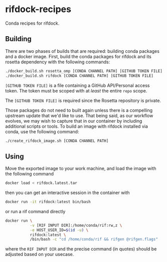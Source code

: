 # rifdock-recipes
Conda recipes for rifdock.

## Building
There are two phases of builds that are required: building conda packages and a docker image.
First, build the conda packages for rifdock and its rosetta dependency with the following commands:
```bash
./docker_build.sh rosetta_omp [CONDA CHANNEL PATH] [GITHUB TOKEN FILE]
./docker_build.sh rifdock [CONDA CHANNEL PATH] [GITHUB TOKEN FILE]
```

`[GITHUB TOKEN FILE]` is a file containing a GitHub API/Personal access token. The token must be scoped with at _least_ the entire `repo` scope.

The `[GITHUB TOKEN FILE]` is required since the Rosetta repository is private.

Those packages do not need to built again unless there is a compelling upstream update that we'd like to use.
That being said, as our workflow evolves, we may wish to capture that in our container by including additional scripts or tools.
To build an image with rifdock installed via conda, use the following command:
```bash
./create_rifdock_image.sh [CONDA CHANNEL PATH]
```

## Using
Move the exported image to your work machine, and load the image with the following command
```bash
docker load < rifdock.latest.tar
```
then you can get an interactive session in the container with
```bash
docker run -it rifdock:latest bin/bash
```

or run a rif command directly
```bash
docker run \
           -v [RIF INPUT DIR]:/home/conda/rif:rw,z \
           -e HOST_USER_ID=$(id -u) \
           rifdock:latest \
           /bin/bash -c "cd /home/conda/rif && rifgen @rifgen.flags"
```
where the `RIF INPUT DIR` and the precise command (in quotes) should be adjusted based on your usecase.
